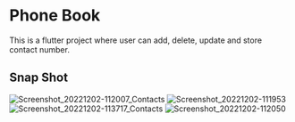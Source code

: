 # Phone Book

This is a flutter project where user can add, delete, update and store contact number.

## Snap Shot

![Screenshot_20221202-112007_Contacts](https://user-images.githubusercontent.com/38862469/205223312-3e472d4c-bd37-4e51-9814-bf9b5e801a41.jpg)
![Screenshot_20221202-111953](https://user-images.githubusercontent.com/38862469/205223320-d0a5632d-a4cb-4dda-bfa3-c418dd7aa6a9.jpg)
![Screenshot_20221202-113717_Contacts](https://user-images.githubusercontent.com/38862469/205223328-053c4fb3-0d4c-4151-82f7-a60318ebe114.jpg)
![Screenshot_20221202-112050](https://user-images.githubusercontent.com/38862469/205223331-da1c285e-981a-433c-b173-3f57a86e3ba8.jpg)

